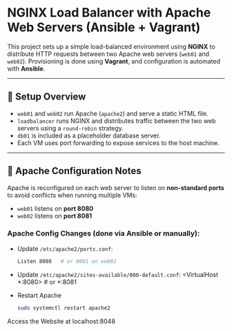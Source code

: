# NGINX Load Balancer with Apache Web Servers (Ansible + Vagrant)

This project sets up a simple load-balanced environment using **NGINX** to distribute HTTP requests between two Apache web servers (`web01` and `web02`). Provisioning is done using **Vagrant**, and configuration is automated with **Ansible**.

---

## 🔧 Setup Overview

- `web01` and `web02` run Apache (`apache2`) and serve a static HTML file.
- `loadbalancer` runs NGINX and distributes traffic between the two web servers using a `round-robin` strategy.
- `db01` is included as a placeholder database server.
- Each VM uses port forwarding to expose services to the host machine.

---

## 🚀 Apache Configuration Notes

Apache is reconfigured on each web server to listen on **non-standard ports** to avoid conflicts when running multiple VMs:

- `web01` listens on **port 8080**
- `web02` listens on **port 8081**

### Apache Config Changes (done via Ansible or manually):

- Update `/etc/apache2/ports.conf`:
  ```bash
  Listen 8080   # or 8081 on web02

- Update `/etc/apache2/sites-available/000-default.conf`:
  <VirtualHost *:8080>   # or *:8081

- Restart Apache
  ```bash
  sudo systemctl restart apache2

Access the Website at localhost:8048